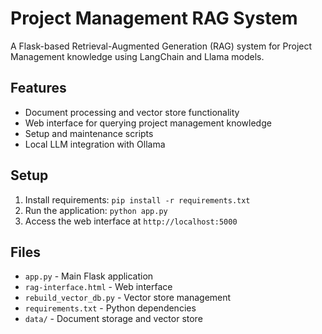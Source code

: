 # Project Management RAG System

A Flask-based Retrieval-Augmented Generation (RAG) system for Project Management knowledge using LangChain and Llama models.

## Features

- Document processing and vector store functionality
- Web interface for querying project management knowledge
- Setup and maintenance scripts
- Local LLM integration with Ollama

## Setup

1. Install requirements: `pip install -r requirements.txt`
2. Run the application: `python app.py`
3. Access the web interface at `http://localhost:5000`

## Files

- `app.py` - Main Flask application
- `rag-interface.html` - Web interface
- `rebuild_vector_db.py` - Vector store management
- `requirements.txt` - Python dependencies
- `data/` - Document storage and vector store

